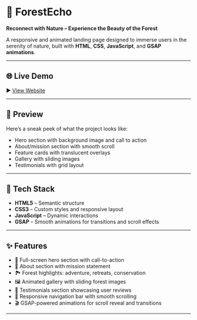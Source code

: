 # 🌲 ForestEcho

**Reconnect with Nature – Experience the Beauty of the Forest**

A responsive and animated landing page designed to immerse users in the serenity of nature, built with **HTML**, **CSS**, **JavaScript**, and **GSAP animations**.

---

## 🌐 Live Demo

▶️ [View Website](https://anitajaggi.github.io/forest-greenery/)

---

## 📸 Preview

Here’s a sneak peek of what the project looks like:

- Hero section with background image and call to action  
- About/mission section with smooth scroll  
- Feature cards with translucent overlays  
- Gallery with sliding images  
- Testimonials with grid layout  

---

## 🧰 Tech Stack

- **HTML5** – Semantic structure
- **CSS3** – Custom styles and responsive layout
- **JavaScript** – Dynamic interactions
- **GSAP** – Smooth animations for transitions and scroll effects

---

## ✨ Features

- 🌳 Full-screen hero section with call-to-action
- 📖 About section with mission statement
- 🏞️ Forest highlights: adventure, retreats, conservation
- 🖼️ Animated gallery with sliding forest images
- 💬 Testimonials section showcasing user reviews
- 🔗 Responsive navigation bar with smooth scrolling
- 🎬 GSAP-powered animations for scroll reveal and transitions

---
